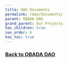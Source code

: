 ```yaml
---
title: DAO Documents
permalink: /dao/documents/
parent: OBADA DAO
grand_parent: Our Projects
has_children: true
nav_order: 6
has_toc: true
---
```





### [Back to OBADA DAO](/dao/)